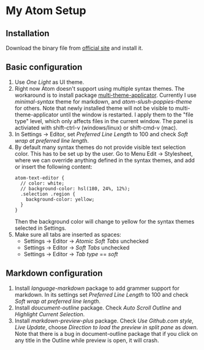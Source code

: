 # My Atom Setup

## Installation
Download the binary file from [official site](https://atom.io/) and install it.


## Basic configuration
1. Use *One Light* as UI theme.
2. Right now Atom doesn't support using multiple syntax themes. The workaround is to install package [multi-theme-applicator](https://atom.io/packages/multi-theme-applicator). Currently I use *minimal-syntax* theme for markdown, and *atom-slush-poppies-theme* for others. Note that newly installed theme will not be visible to multi-theme-applicator until the window is restarted. I apply them to the "file type" level, which only affects files in the current window. The panel is activiated with shift-ctrl-v (windows/linux) or shift-cmd-v (mac).
3. In Settings -> Editor, set *Preferred Line Length* to 100 and check *Soft wrap at preferred line length*.
4. By default many syntax themes do not provide visible text selection color. This has to be set up by the user. Go to Menu Edit -> Stylesheet, where we can override anything defined in the syntax themes, and add or insert the following content:
    ```less
    atom-text-editor {
      // color: white;
      // background-color: hsl(180, 24%, 12%);
      .selection .region {
        background-color: yellow;
      }
    }
    ```
    Then the background color will change to yellow for the syntax themes selected in Settings.
5. Make sure all tabs are inserted as spaces:
	* Settings -> Editor -> *Atomic Soft Tabs* unchecked
	* Settings -> Editor -> *Soft Tabs* unchecked
	* Settings -> Editor -> *Tab type* == *soft*


## Markdown configuration
1. Install *language-markdown* package to add grammer support for markdown. In its settings set *Preferred Line Length* to 100 and check *Soft wrap at preferred line length*.
2. Install *doucument-outline* package. Check *Auto Scroll Outline* and *Highlight Current Selection*.
3. Install *markdown-preview-plus* package. Check *Use Github.com style*, *Live Update*, choose *Direction to load the preview in split pane* as *down*. Note that there is a bug in document-outline package that if you click on any title in the Outline while preview is open, it will crash.
